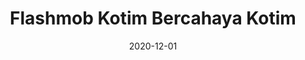 ---
title: Flashmob Kotim Bercahaya Kotim
cover: '/img/content/flashmob.jpeg'
date: 2020-12-01
gallery: 
    - type: video
      media: '/media/content/pksbercahaya.mp4'
      caption: 'Kader PKS Kotim mengadakan flashmob untuk mengajak masyarakat mendukung pasangan cabup-cawabup No. 04 Rudini-Samsudin.'
      aspect-ratio: '16:9'
---